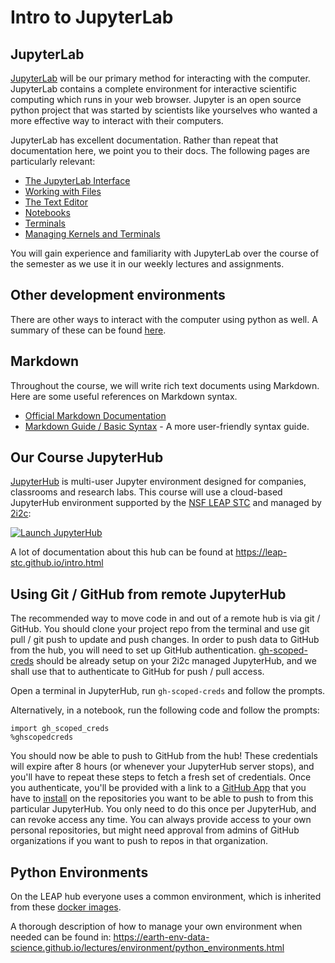 # Intro to JupyterLab

## JupyterLab

[JupyterLab](https://jupyterlab.readthedocs.io) will be our primary method for
interacting with the computer. JupyterLab contains a complete environment for
interactive scientific computing which runs in your web browser. Jupyter is an
open source python project that was started by scientists like yourselves who
wanted a more effective way to interact with their computers.

JupyterLab has excellent documentation. Rather than repeat that documentation
here, we point you to their docs. The following pages are particularly relevant:

- [The JupyterLab Interface](https://jupyterlab.readthedocs.io/en/stable/user/interface.html)
- [Working with Files](https://jupyterlab.readthedocs.io/en/stable/user/files.html)
- [The Text Editor](https://jupyterlab.readthedocs.io/en/stable/user/file_editor.html)
- [Notebooks](https://jupyterlab.readthedocs.io/en/stable/user/notebook.html)
- [Terminals](https://jupyterlab.readthedocs.io/en/stable/user/terminal.html)
- [Managing Kernels and Terminals](https://jupyterlab.readthedocs.io/en/stable/user/running.html)

You will gain experience and familiarity with JupyterLab over the course of the
semester as we use it in our weekly lectures and assignments.

## Other development environments

There are other ways to interact with the computer using python as well. A summary of these can be found [here](https://github.com/yutianwuldeo/GR6901/blob/main/week2_how_to_run_python.md).

## Markdown

Throughout the course, we will write rich text documents using Markdown.
Here are some useful references on Markdown syntax.

- [Official Markdown Documentation](https://daringfireball.net/projects/markdown/)
- [Markdown Guide / Basic Syntax](https://www.markdownguide.org/basic-syntax) -
  A more user-friendly syntax guide.

## Our Course JupyterHub

[JupyterHub](https://jupyter.org/hub) is multi-user Jupyter environment designed for companies, classrooms and research labs.
This course will use a cloud-based JupyterHub environment supported by the [NSF LEAP STC](https://leap.columbia.edu/) and
managed by [2i2c](https://2i2c.org/infrastructure/):

[![Launch JupyterHub](https://img.shields.io/badge/jupyterhub-leap.2i2c.cloud-orange?style=for-the-badge&logo=jupyter)](https://leap.2i2c.cloud/)

A lot of documentation about this hub can be found at https://leap-stc.github.io/intro.html

## Using Git / GitHub from remote JupyterHub

The recommended way to move code in and out of a remote hub is via git / GitHub.
You should clone your project repo from the terminal and use git pull / git push to update and push changes.
In order to push data to GitHub from the hub, you will need to set up GitHub authentication.
[gh-scoped-creds](https://github.com/yuvipanda/gh-scoped-creds/) should be already setup
on your 2i2c managed JupyterHub, and we shall use that to authenticate to GitHub for
push / pull access.

Open a terminal in JupyterHub, run `gh-scoped-creds` and follow the prompts.

Alternatively, in a notebook, run the following code and follow the prompts:

```
import gh_scoped_creds
%ghscopedcreds
```

You should now be able to push to GitHub from the hub! These credentials will expire after
8 hours (or whenever your JupyterHub server stops), and you'll have to repeat these steps
to fetch a fresh set of credentials. Once you authenticate, you'll be provided with a link
to a [GitHub App](https://docs.github.com/en/developers/apps/getting-started-with-apps/about-apps)
that you have to [install](https://docs.github.com/en/developers/apps/managing-github-apps/installing-github-apps)
on the repositories you want to be able to push to from this particular JupyterHub. You only
need to do this once per JupyterHub, and can revoke access any time. You can always provide
access to your own personal repositories, but might need approval from admins of GitHub
organizations if you want to push to repos in that organization.

## Python Environments

On the LEAP hub everyone uses a common environment, which is inherited from these [docker images](https://github.com/pangeo-data/pangeo-docker-images/).

A thorough description of how to manage your own environment when needed can be found in: https://earth-env-data-science.github.io/lectures/environment/python_environments.html 
